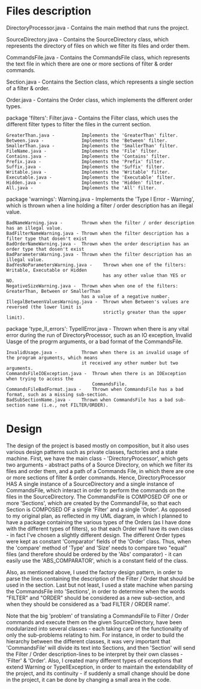 
   Files description  
======================

DirectoryProcessor.java -       Contains the main method that runs the project.

SourceDirectory.java -          Contains the SourceDirectory class, which represents the directory of files
                                on which we filter its files and order them.

CommandsFile.java -             Contains the CommandsFile class, which represents the text file in which
                                there are one or more sections of filter & order commands.

Section.java -                  Contains the Section class, which represents a single section
                                of a filter & order.

Order.java -                    Contains the Order class, which implements the different order types.

package 'filters':
    Filter.java -               Contains the Filter class, which uses the different filter types to
                                filter the files in the current section.

    GreaterThan.java -          Implements the 'GreaterThan' filter.
    Between.java -              Implements the 'Between' filter.
    SmallerThan.java -          Implements the 'SmallerThan' filter.
    FileName.java -             Implements the 'File' filter.
    Contains.java -             Implements the 'Contains' filter.
    Prefix.java -               Implements the 'Prefix' filter.
    Suffix.java -               Implements the 'Suffix' filter.
    Writable.java -             Implements the 'Writable' filter.
    Executable.java -           Implements the 'Executable' filter.
    Hidden.java -               Implements the 'Hidden' filter.
    All.java -                  Implements the 'All' filter.

package 'warnings':
    Warning.java -              Implements the 'Type I Error - Warning', which is thrown when a line
                                holding a filter / order description has an illegal value.

    BadNameWarning.java -       Thrown when the filter / order description has an illegal value.
    BadFilterNameWarning.java - Thrown when the filter description has a filter type that dosen't exist
    BadOrderNameWarning.java -  Thrown when the order description has an order type that dosen't exist
    BadParametersWarning.java - Thrown when the filter description has an illegal value.
    BadYesNoParametersWarning.java -    Thrown when one of the filters: Writable, Executable or Hidden
                                        has any other value than YES or NO.
    NegativeSizeWarning.java -  Thrown when when one of the filters: GreaterThan, Between or SmallerThan
                                has a value of a negative number.
    IllegalBetweenValuesWarning.java -  Thrown when Between's values are reversed (the lower limit is
                                        strictly greater than the upper limit).

package 'type_II_errors':
    TypeIIError.java -          Thrown when there is any vital error during the run of DirectoryProcessor,
                                such as an IO exception, Invalid Uasge of the progrm arguments, or a bad
                                format of the CommandsFile.

    InvalidUsage.java -         Thrown when there is an invalid usage of the program arguments, which means
                                it received any other number but two arguments.
    CommandsFileIOException.java -  Thrown when there is an IOException when trying to access the
                                    CommandsFile.
    CommandsFileBadFormat.java -    Thrown when CommandsFile has a bad format, such as a missing sub-section.
    BadSubSectionName.java -    Thrown when CommandsFile has a bad sub-section name (i.e., not FILTER/ORDER).

   Design   
============

The design of the project is based mostly on composition, but it also uses various design
patterns such as private classes, factories and a state machine.
    First, we have the main class - 'DirectoryProcessor', which gets two arguments - abstract paths of a
Source Directory, on which we filter its files and order them, and a path of a Commands File, in which
there are one or more sections of filter & order commands. Hence, DirectoryProcessor HAS A single
instance of a SourceDirectory and a single instance of CommandsFile, which interact in order to
perform the commands on the files in the SourceDirectory.
    The CommandsFile is COMPOSED OF one or more 'Sections', which are created by the CommandsFile, so that
each Section is COMPOSED OF a single 'Filter' and a single 'Order'.
    As opposed to my original plan, as reflected in my UML diagram, in which I planned to have a package
containing the various types of the Orders (as I have done with the different types of filters), so that
each Order will have its own class - in fact I've chosen a slightly different design.
    The different Order types were kept as constant 'Comparator<File>' fields of the 'Order' class.
Thus, when the 'compare' method of 'Type' and 'Size' needs to compare two "equal" files (and therefore
should be ordered by the 'Abs' comparator) - it can easily use the 'ABS_COMPARATOR', which is a constant
field of the class.

Also, as mentioned above, I used the factory design pattern, in order to parse the lines containing the
description of the Filter / Order that should be used in the section.
    Last but not least, I used a state machine when parsing the CommandsFile into 'Sections', in order to
determine when the words "FILTER" and "ORDER" should be considered as a new sub-section, and when they
should be considered as a 'bad FILTER / ORDER name'.

Note that the big 'problem' of translating a CommandsFile to Filter / Order commands and execute them
on the given SourceDirectory, have been modularized into several classes - each taking care of
the functionality of only the sub-problems relating to him.
For instance, in order to build the hierarchy between the different classes, it was very important that
'CommandsFile' will divide its text into Sections, and then 'Section' will send the Filter / Order
description-lines to be interpret by their own classes - 'Filter' & 'Order'.
    Also, I created many different types of exceptions that extend Warning or TypeIIException, in order to
maintain the extendability of the project, and its continuity - if suddenly a small change should be
done in the project, it can be done by changing a small area in the code.
